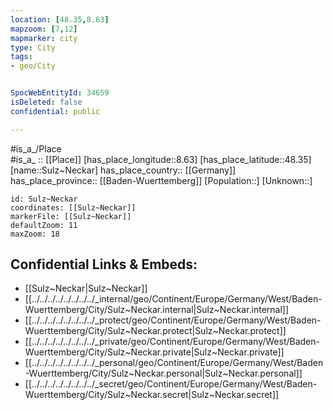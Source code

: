 ```yaml
---
location: [48.35,8.63] 
mapzoom: [7,12] 
mapmarker: city 
type: City
tags:
- geo/City


SpocWebEntityId: 34659
isDeleted: false
confidential: public

---
```

#is_a_/Place  
#is_a_ :: [[Place]] 
[has_place_longitude::8.63] 
[has_place_latitude::48.35] 
[name::Sulz~Neckar] 
has_place_country:: [[Germany]]  
has_place_province:: [[Baden-Wuerttemberg]] 
[Population::] 
[Unknown::] 


```leaflet
id: Sulz~Neckar
coordinates: [[Sulz~Neckar]] 
markerFile: [[Sulz~Neckar]] 
defaultZoom: 11 
maxZoom: 18
```


## Confidential Links & Embeds: 
- [[Sulz~Neckar|Sulz~Neckar]]  
- [[../../../../../../../../_internal/geo/Continent/Europe/Germany/West/Baden-Wuerttemberg/City/Sulz~Neckar.internal|Sulz~Neckar.internal]] 
- [[../../../../../../../../_protect/geo/Continent/Europe/Germany/West/Baden-Wuerttemberg/City/Sulz~Neckar.protect|Sulz~Neckar.protect]] 
- [[../../../../../../../../_private/geo/Continent/Europe/Germany/West/Baden-Wuerttemberg/City/Sulz~Neckar.private|Sulz~Neckar.private]] 
- [[../../../../../../../../_personal/geo/Continent/Europe/Germany/West/Baden-Wuerttemberg/City/Sulz~Neckar.personal|Sulz~Neckar.personal]] 
- [[../../../../../../../../_secret/geo/Continent/Europe/Germany/West/Baden-Wuerttemberg/City/Sulz~Neckar.secret|Sulz~Neckar.secret]] 
